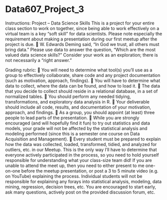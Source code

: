 # Data607_Project_3

Instructions: 
Project – Data Science Skills
This is a project for your entire class section to work on together, since being able to work effectively on a virtual team is a
key “soft skill” for data scientists. Please note especially the requirement about making a presentation during our first
meetup after the project is due.

W. Edwards Deming said, “In God we trust, all others must bring data.” Please use data to answer the question,
“Which are the most valued data science skills?” Consider your work as an exploration; there is not necessarily a “right
answer.”

Grading rubric:
 You will need to determine what tool(s) you’ll use as a group to effectively collaborate, share code and any
project documentation (such as motivation, approach, findings).
 You will have to determine what data to collect, where the data can be found, and how to load it.
 The data that you decide to collect should reside in a relational database, in a set of normalized tables.
 You should perform any needed tidying, transformations, and exploratory data analysis in R.
 Your deliverable should include all code, results, and documentation of your motivation, approach, and findings.
 As a group, you should appoint (at least) three people to lead parts of the presentation.
 While you are strongly encouraged (and will hopefully find it fun) to try out statistics and data models, your
grade will not be affected by the statistical analysis and modeling performed (since this is a semester one
course on Data Acquisition and Management).
 Every student must be prepared to explain how the data was collected, loaded, transformed, tidied, and
analyzed for outliers, etc. in our Meetup. This is the only way I’ll have to determine that everyone actively
participated in the process, so you need to hold yourself responsible for understanding what your class-size
team did! If you are unable to attend the meet up, then you need to either present to me one-on-one before
the meetup presentation, or post a 3 to 5 minute video (e.g. on YouTube) explaining the process. Individual
students will not be responsible for explaining any forays into statistical analysis, modeling, data mining,
regression, decision trees, etc.
You are encouraged to start early, ask many questions, actively post on the provided discussion forum, etc.
